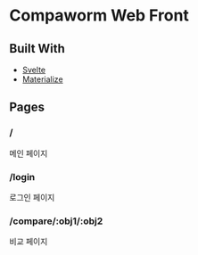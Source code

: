 # Compaworm Web Front

## Built With
- [Svelte](https://github.com/sveltejs/svelte)
- [Materialize](https://materializecss.com/)

## Pages
### /
메인 페이지

### /login
로그인 페이지

### /compare/:obj1/:obj2
비교 페이지
